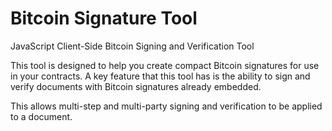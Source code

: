 Bitcoin Signature Tool
======================

JavaScript Client-Side Bitcoin Signing and Verification Tool

This tool is designed to help you create compact Bitcoin signatures
for use in your contracts. A key feature that this tool has is the 
ability to sign and verify documents with Bitcoin signatures already
embedded.
 
This allows multi-step and multi-party signing and verification to
be applied to a document. 
